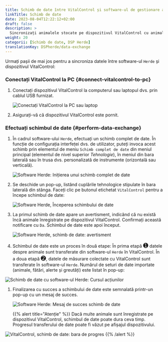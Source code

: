 ```yaml
---
title: Schimb de date între VitalControl și software-ul de gestionare a turmei Herde
linkTitle: Schimb de date
date: 2023-08-04T12:22:12+02:00
draft: false
description: >
  Sincronizați animalele stocate pe dispozitivul VitalControl cu animalele gestionate de software-ul *Herde* și transferați valorile măsurate înregistrate cu dispozitivul VitalControl în software-ul *Herde*.
weight: 20
categorii: [Schimb de date, DSP Herde]
translationKey: DSPherde/data-exchange
---
```

Urmați pașii de mai jos pentru a sincroniza datele între software-ul `Herde` și dispozitivul VitalControl:

### Conectați VitalControl la PC {#connect-vitalcontrol-to-pc}

1. Conectați dispozitivul VitalControl la computerul sau laptopul dvs. prin cablul USB furnizat.

   ![Conectați VitalControl la PC sau laptop](/images/synchronisation/connect-to-pc.svg "Conectați VitalControl la PC")

1. Asigurați-vă că dispozitivul VitalControl este pornit.

### Efectuați schimbul de date {#perform-data-exchange}

1. În cadrul software-ului `Herde`, efectuați un schimb complet de date. În funcție de configurația interfeței dvs. de utilizator, puteți invoca acest schimb prin elementul de meniu `Schimb complet de date` din meniul principal (elementul de nivel superior _Tehnologie_), în meniul din bara laterală sau în trusa dvs. personalizată de instrumente (orizontală sau verticală).

   ![Software Herde: Inițierea unui schimb complet de date](../screenshots/data-exchange.png "Herde: Inițierea schimbului de date")

1. Se deschide un pop-up, listând cuplările tehnologice stipulate în bara laterală din stânga. Faceți clic pe butonul etichetat `VitalControl` pentru a începe schimbul de date:

   ![Software Herde, Începerea schimbului de date](../screenshots/start-transfer.png "Herde: Începerea schimbului de date")

1. La primul schimb de date apare un avertisment, indicând că nu există încă animale înregistrate pe dispozitivul VitalControl. Confirmați această notificare cu `Da`. Schimbul de date este apoi început.

   ![Software Herde, schimb de date: avertisment](../screenshots/warning.png "Schimb de date: avertisment")

1. Schimbul de date este un proces în două etape: În prima etapă <span style="font-size: 140%">➊</span> datele despre animale sunt transferate din software-ul `Herde` în VitalControl. În a doua etapă <span style="font-size: 140%">➋</span>, datele de măsurare colectate cu VitalControl sunt transferate în software-ul `Herde`. Numărul de seturi de date importate (animale, fătări, alerte și greutăți) este listat în pop-up:

![Schimb de date cu software-ul Herde: Cursul acțiunilor](../screenshots/data-transfer.png "Schimb de date: Cursul acțiunilor")

1. Finalizarea cu succes a schimbului de date este semnalată printr-un pop-up cu un mesaj de succes.

   ![Software Herde: Mesaj de succes schimb de date](../screenshots/success-message.png "Herde: Mesaj de succes schimb de date")

    {{% alert title="Atenție" %}}
Dacă multe animale sunt înregistrate pe dispozitivul VitalControl, schimbul de date poate dura ceva timp. Progresul transferului de date poate fi văzut pe afișajul dispozitivului.

![VitalControl, schimb de date: bara de progres](../../vcsynchronizer/images/import-animals/data-transfer.png "VitalControl: bara de progres schimb de date")
    {{% /alert %}}
